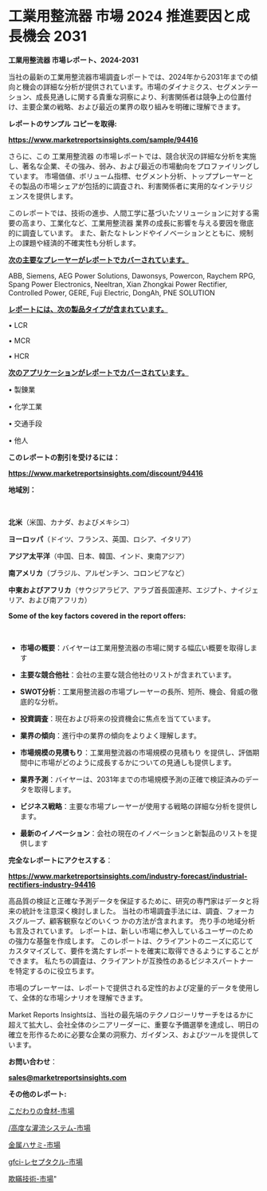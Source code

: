 # 工業用整流器 市場 2024 推進要因と成長機会 2031

<strong>工業用整流器 市場レポート、2024-2031</strong>

当社の最新の工業用整流器市場調査レポートでは、2024年から2031年までの傾向と機会の詳細な分析が提供されています。市場のダイナミクス、セグメンテーション、成長見通しに関する貴重な洞察により、利害関係者は競争上の位置付け、主要企業の戦略、および最近の業界の取り組みを明確に理解できます。



<strong>レポートのサンプル コピーを取得:</strong> <a href=https://www.marketreportsinsights.com/sample/94416>

<strong><u>https://www.marketreportsinsights.com/sample/94416</u></strong></a>

さらに、この 工業用整流器 の市場レポートでは、競合状況の詳細な分析を実施し、著名な企業、その強み、弱み、および最近の市場動向をプロファイリングしています。 市場価値、ボリューム指標、セグメント分析、トッププレーヤーとその製品の市場シェアが包括的に調査され、利害関係者に実用的なインテリジェンスを提供します。

このレポートでは、技術の進歩、人間工学に基づいたソリューションに対する需要の高まり、工業化など、工業用整流器 業界の成長に影響を与える要因を徹底的に調査しています。 また、新たなトレンドやイノベーションとともに、規制上の課題や経済的不確実性も分析します。



<strong><u>次の主要なプレーヤーがレポートでカバーされています。</u></strong>

ABB, Siemens, AEG Power Solutions, Dawonsys, Powercon, Raychem RPG, Spang Power Electronics, Neeltran, Xian Zhongkai Power Rectifier, Controlled Power, GERE, Fuji Electric, DongAh, PNE SOLUTION



<strong><u><b>レポートには、次の製品タイプが含まれています。</b></u></strong>

• LCR

• MCR

• HCR



<strong><u><b>次のアプリケーションがレポートでカバーされています。</b></u></strong>

• 製錬業

• 化学工業

• 交通手段

• 他人



<strong><b>このレポートの割引を受けるには：</b></strong>

<a href=https://www.marketreportsinsights.com/discount/94416>

<strong><u>https://www.marketreportsinsights.com/discount/94416</u></strong></a>



<strong>地域別：</strong>

<strong> </strong>



<strong>北米</strong>（米国、カナダ、およびメキシコ）



<strong>ヨーロッパ</strong>（ドイツ、フランス、英国、ロシア、イタリア）



<strong>アジア太平洋</strong>（中国、日本、韓国、インド、東南アジア）



<strong>南アメリカ</strong>（ブラジル、アルゼンチン、コロンビアなど）



<strong>中東およびアフリカ</strong>（サウジアラビア、アラブ首長国連邦、エジプト、ナイジェリア、および南アフリカ）



<strong>Some of the key factors covered in the report offers:</strong>

<strong> </strong>
<ul>
  <li>

<strong>市場の概要</strong>：バイヤーは工業用整流器の市場に関する幅広い概要を取得します</li>
  <li>

<strong>主要な競合他社</strong>：会社の主要な競合他社のリストが含まれています。</li>
  <li>

<strong>SWOT分析</strong>：工業用整流器の市場プレーヤーの長所、短所、機会、脅威の徹底的な分析。</li>
  <li>

<strong>投資調査</strong>：現在および将来の投資機会に焦点を当てています。</li>
  <li>

<strong>業界の傾向</strong>：進行中の業界の傾向をよりよく理解します。</li>
  <li>

<strong>市場規模の見積もり</strong>：工業用整流器の市場規模の見積もり を提供し、評価期間中に市場がどのように成長するかについての見通しも提供します。</li>
  <li>

<strong>業界予測</strong>：バイヤーは、2031年までの市場規模予測の正確で検証済みのデータを取得します。</li>
  <li>

<strong>ビジネス戦略</strong>：主要な市場プレーヤーが使用する戦略の詳細な分析を提供します。</li>
  <li>

<strong>最新のイノベーション</strong>：会社の現在のイノベーションと新製品のリストを提供します</li>
</ul>


<strong>完全なレポートにアクセスする</strong>：

<a href=https://www.marketreportsinsights.com/industry-forecast/industrial-rectifiers-industry-94416>

<strong><u>https://www.marketreportsinsights.com/industry-forecast/industrial-rectifiers-industry-94416</u></strong></a>

高品質の検証と正確な予測データを保証するために、研究の専門家はデータと将来の統計を注意深く検討しました。 当社の市場調査手法には、調査、フォーカスグループ、顧客観察などのいくつ かの方法が含まれます。 売り手の地域分析も言及されています。 レポートは、新しい市場に参入しているユーザーのための強力な基盤を作成します。 このレポートは、クライアントのニーズに応じてカスタマイズして、要件を満たすレポートを確実に取得できるようにすることができます。 私たちの調査は、クライアントが互換性のあるビジネスパートナーを特定するのに役立ちます。

市場のプレーヤーは、レポートで提供される定性的および定量的データを使用して、全体的な市場シナリオを理解できます。

Market Reports Insightsは、当社の最先端のテクノロジーリサーチをはるかに超えて拡大し、会社全体のシニアリーダーに、重要な予備選挙を達成し、明日の確立を形作るために必要な企業の洞察力、ガイダンス、およびツールを提供しています。



<strong><b>お問い合わせ</b></strong>：

<a href=mailto:sales@marketreportsinsights.com>

<strong><u>sales@marketreportsinsights.com</u></strong></a>



<strong>その他のレポート:</strong>

<a href=https://www.linkedin.com/pulse/こだわりの食材-市場-2023-推進要因と成長機会-2030-analytics-achievers-24-analysis-d5kuc/>こだわりの食材-市場</a>

<a href=https://www.linkedin.com/pulse//高度な灌流システム-市場-2023-swot-分析と成長率-2030-ej1rf/>/高度な灌流システム-市場</a>

<a href=https://www.linkedin.com/pulse/金属ハサミ-市場-2023-総合分析と事業成長戦略-2030-trend-tracking-toolbox-24-analysis-qo0df/>金属ハサミ-市場</a>

<a href=https://www.linkedin.com/pulse/gfci-レセプタクル-市場-2023-新興市場-将来の動向と市場需要-2030-pr-news-hub-mwr9f/>gfci-レセプタクル-市場</a>

<a href=https://www.linkedin.com/pulse/欺瞞技術-市場-2023-競争分析と事業成長-2030-consumer-connection-collective-360-rephf/>欺瞞技術-市場</a>"
